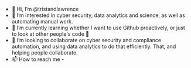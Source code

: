 - 👋 Hi, I’m @tristandlawrence
- 👀 I’m interested in cyber security, data analytics and science, as well as automating manual work.
- 🌱 I’m currently learning whether I want to use Github proactively, or just to look at other people's code 👀
- 💞️ I’m looking to collaborate on cyber security and compliance automation, and using data analytics to do that efficiently. That, and helping people collaborate.
- 📫 How to reach me - 

<!---
tristandlawrence/tristandlawrence is a ✨ special ✨ repository because its `README.md` (this file) appears on your GitHub profile.
You can click the Preview link to take a look at your changes.
--->
